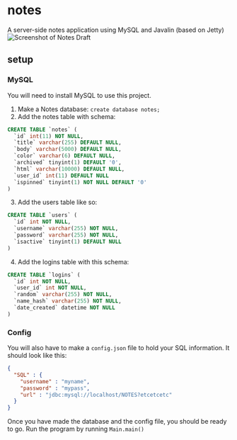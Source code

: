 # notes
A server-side notes application using MySQL and Javalin (based on Jetty)
![Screenshot of Notes Draft](https://i.imgur.com/x3HpJAG.png)

## setup
### MySQL
You will need to install MySQL to use this project.
1. Make a Notes database: `create database notes;`
2. Add the notes table with schema:
```sql
CREATE TABLE `notes` (
  `id` int(11) NOT NULL,
  `title` varchar(255) DEFAULT NULL,
  `body` varchar(5000) DEFAULT NULL,
  `color` varchar(6) DEFAULT NULL,
  `archived` tinyint(1) DEFAULT '0',
  `html` varchar(10000) DEFAULT NULL,
  `user_id` int(11) DEFAULT NULL
  `ispinned` tinyint(1) NOT NULL DEFAULT '0'
)
```
3. Add the users table like so:
```sql
CREATE TABLE `users` (
  `id` int NOT NULL,
  `username` varchar(255) NOT NULL,
  `password` varchar(255) NOT NULL,
  `isactive` tinyint(1) DEFAULT NULL
)
```
4. Add the logins table with this schema:
```sql
CREATE TABLE `logins` (
  `id` int NOT NULL,
  `user_id` int NOT NULL,
  `random` varchar(255) NOT NULL,
  `name_hash` varchar(255) NOT NULL,
  `date_created` datetime NOT NULL
)
```

### Config
You will also have to make a `config.json` file to hold your SQL information. It should look like this:
```json
{
  "SQL" : {
    "username" : "myname",
    "password" : "mypass",
    "url" : "jdbc:mysql://localhost/NOTES?etcetcetc"
  }
}
```

Once you have made the database and the config file, you should be ready to go. Run the program by running `Main.main()`
